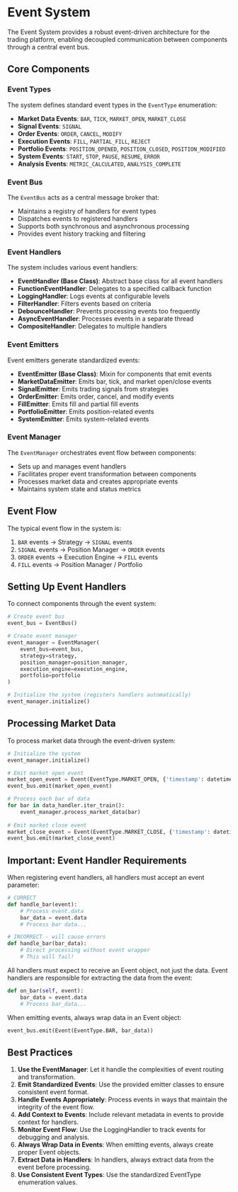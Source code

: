# Event System

The Event System provides a robust event-driven architecture for the trading platform, enabling decoupled communication between components through a central event bus.

## Core Components

### Event Types

The system defines standard event types in the `EventType` enumeration:

- **Market Data Events**: `BAR`, `TICK`, `MARKET_OPEN`, `MARKET_CLOSE`
- **Signal Events**: `SIGNAL`
- **Order Events**: `ORDER`, `CANCEL`, `MODIFY`
- **Execution Events**: `FILL`, `PARTIAL_FILL`, `REJECT`
- **Portfolio Events**: `POSITION_OPENED`, `POSITION_CLOSED`, `POSITION_MODIFIED`
- **System Events**: `START`, `STOP`, `PAUSE`, `RESUME`, `ERROR`
- **Analysis Events**: `METRIC_CALCULATED`, `ANALYSIS_COMPLETE`

### Event Bus

The `EventBus` acts as a central message broker that:
- Maintains a registry of handlers for event types
- Dispatches events to registered handlers
- Supports both synchronous and asynchronous processing
- Provides event history tracking and filtering

### Event Handlers

The system includes various event handlers:

- **EventHandler (Base Class)**: Abstract base class for all event handlers
- **FunctionEventHandler**: Delegates to a specified callback function
- **LoggingHandler**: Logs events at configurable levels
- **FilterHandler**: Filters events based on criteria
- **DebounceHandler**: Prevents processing events too frequently
- **AsyncEventHandler**: Processes events in a separate thread
- **CompositeHandler**: Delegates to multiple handlers

### Event Emitters

Event emitters generate standardized events:

- **EventEmitter (Base Class)**: Mixin for components that emit events
- **MarketDataEmitter**: Emits bar, tick, and market open/close events
- **SignalEmitter**: Emits trading signals from strategies
- **OrderEmitter**: Emits order, cancel, and modify events
- **FillEmitter**: Emits fill and partial fill events
- **PortfolioEmitter**: Emits position-related events
- **SystemEmitter**: Emits system-related events

### Event Manager

The `EventManager` orchestrates event flow between components:
- Sets up and manages event handlers
- Facilitates proper event transformation between components
- Processes market data and creates appropriate events
- Maintains system state and status metrics

## Event Flow

The typical event flow in the system is:

1. `BAR` events → Strategy → `SIGNAL` events
2. `SIGNAL` events → Position Manager → `ORDER` events
3. `ORDER` events → Execution Engine → `FILL` events
4. `FILL` events → Position Manager / Portfolio

## Setting Up Event Handlers

To connect components through the event system:

```python
# Create event bus
event_bus = EventBus()

# Create event manager
event_manager = EventManager(
    event_bus=event_bus,
    strategy=strategy,
    position_manager=position_manager,
    execution_engine=execution_engine,
    portfolio=portfolio
)

# Initialize the system (registers handlers automatically)
event_manager.initialize()
```

## Processing Market Data

To process market data through the event-driven system:

```python
# Initialize the system
event_manager.initialize()

# Emit market open event
market_open_event = Event(EventType.MARKET_OPEN, {'timestamp': datetime.now()})
event_bus.emit(market_open_event)

# Process each bar of data
for bar in data_handler.iter_train():
    event_manager.process_market_data(bar)
    
# Emit market close event
market_close_event = Event(EventType.MARKET_CLOSE, {'timestamp': datetime.now()})
event_bus.emit(market_close_event)
```

## Important: Event Handler Requirements

When registering event handlers, all handlers must accept an event parameter:

```python
# CORRECT
def handle_bar(event):
    # Process event.data
    bar_data = event.data
    # Process bar data...

# INCORRECT - will cause errors
def handle_bar(bar_data):
    # Direct processing without event wrapper
    # This will fail!
```

All handlers must expect to receive an Event object, not just the data. Event handlers are responsible for extracting the data from the event:

```python
def on_bar(self, event):
    bar_data = event.data
    # Process bar_data...
```

When emitting events, always wrap data in an Event object:

```python
event_bus.emit(Event(EventType.BAR, bar_data))
```

## Best Practices

1. **Use the EventManager**: Let it handle the complexities of event routing and transformation.
2. **Emit Standardized Events**: Use the provided emitter classes to ensure consistent event format.
3. **Handle Events Appropriately**: Process events in ways that maintain the integrity of the event flow.
4. **Add Context to Events**: Include relevant metadata in events to provide context for handlers.
5. **Monitor Event Flow**: Use the LoggingHandler to track events for debugging and analysis.
6. **Always Wrap Data in Events**: When emitting events, always create proper Event objects.
7. **Extract Data in Handlers**: In handlers, always extract data from the event before processing.
8. **Use Consistent Event Types**: Use the standardized EventType enumeration values.
